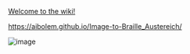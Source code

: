 [Welcome to the  wiki!
](https://github.com/aibolem/Image-to-Braille_Austereich/)

https://aibolem.github.io/Image-to-Braille_Austereich/

![image](https://github.com/aibolem/Image-to-Braille_Austereich/assets/102619282/06f87880-9bc7-4249-80e4-ee3df95f1b08)
